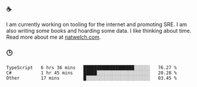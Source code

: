 ### ☕

I am currently working on tooling for the internet and promoting SRE. I am also writing some books and hoarding some data. I like thinking about time. Read more about me at [natwelch.com](https://natwelch.com).

### 🕒

<!--START_SECTION:waka-->
```text
TypeScript   6 hrs 36 mins   ███████████████████░░░░░░   76.27 % 
C#           1 hr 45 mins    █████░░░░░░░░░░░░░░░░░░░░   20.28 % 
Other        17 mins         █░░░░░░░░░░░░░░░░░░░░░░░░   03.45 % 
```
<!--END_SECTION:waka-->
